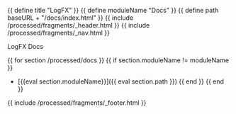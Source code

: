 {{ define title "LogFX" }}
{{ define moduleName "Docs" }}
{{ define path baseURL + "/docs/index.html" }}
{{ include /processed/fragments/_header.html }}
{{ include /processed/fragments/_nav.html }}

<div class="title">LogFX Docs</div>


{{ for section /processed/docs }}
{{ if section.moduleName != moduleName }}
* [{{eval section.moduleName}}]({{ eval section.path }})
{{ end }}
{{ end }}

{{ include /processed/fragments/_footer.html }}

